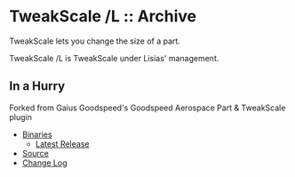 # TweakScale /L :: Archive

TweakScale lets you change the size of a part.

TweakScale /L is TweakScale under Lisias' management.


## In a Hurry

Forked from Gaius Goodspeed's Goodspeed Aerospace Part & TweakScale plugin

* [Binaries](./Archive)
	* [Latest Release](https://github.com/net-lisias-ksp/TweakScale/releases)
* [Source](https://github.com/net-lisias-ksp/TweakScale)
* [Change Log](./CHANGE_LOG.md)

